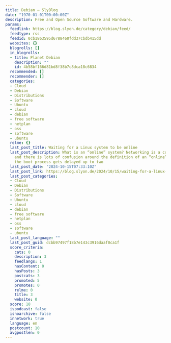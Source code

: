 ```yaml
---
title: Debian – SlyBlog
date: "1970-01-01T00:00:00Z"
description: Free and Open Source Software and Hardware.
params:
  feedlink: https://blog.slyon.de/category/debian/feed/
  feedtype: rss
  feedid: 0cb1863595d6788460fdd37cbdb415dd
  websites: {}
  blogrolls: []
  in_blogrolls:
  - title: Planet Debian
    description: ""
    id: 4b58bf166d81bd8f38b7c8dca18c6834
  recommended: []
  recommender: []
  categories:
  - Cloud
  - Debian
  - Distributions
  - Software
  - Ubuntu
  - cloud
  - debian
  - free software
  - netplan
  - oss
  - software
  - ubuntu
  relme: {}
  last_post_title: Waiting for a Linux system to be online
  last_post_description: What is an “online” system? Networking is a complex topic,
    and there is lots of confusion around the definition of an “online” system. Sometimes
    the boot process gets delayed up to two
  last_post_date: "2024-10-15T07:33:10Z"
  last_post_link: https://blog.slyon.de/2024/10/15/waiting-for-a-linux-system-to-be-online/
  last_post_categories:
  - Cloud
  - Debian
  - Distributions
  - Software
  - Ubuntu
  - cloud
  - debian
  - free software
  - netplan
  - oss
  - software
  - ubuntu
  last_post_language: ""
  last_post_guid: dcbb97497f18b7e143c3916daaf0ca1f
  score_criteria:
    cats: 0
    description: 3
    feedlangs: 1
    hasContent: 0
    hasPosts: 3
    postcats: 3
    promoted: 5
    promotes: 0
    relme: 0
    title: 3
    website: 0
  score: 18
  ispodcast: false
  isnoarchive: false
  innetwork: true
  language: en
  postcount: 10
  avgpostlen: 0
---
```

